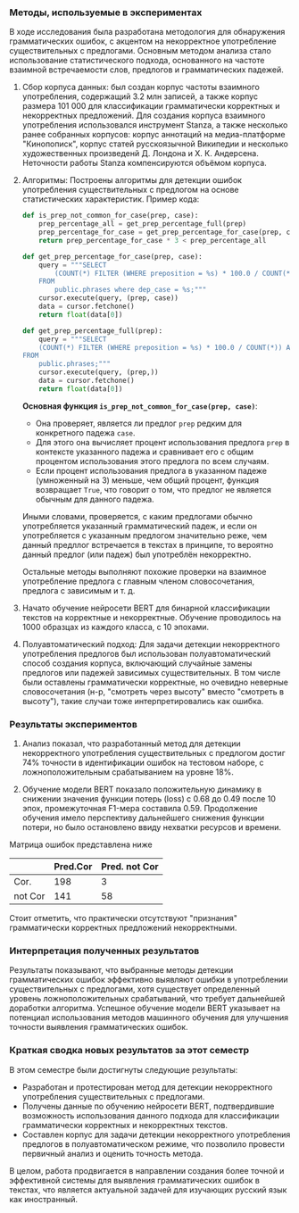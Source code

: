 ### Методы, используемые в экспериментах

В ходе исследования была разработана методология для обнаружения грамматических ошибок, с акцентом на некорректное употребление существительных с предлогами. Основным методом анализа стало использование статистического подхода, основанного на частоте взаимной встречаемости слов, предлогов и грамматических падежей. 

1. Сбор корпуса данных: был создан корпус частоты взаимного употребления, содержащий 3.2 млн записей, а также корпус размера 101 000 для классификации грамматически корректных и некорректных предложений. Для создания корпуса взаимного употребления использовался инструмент Stanza, а также несколько ранее собранных корпусов: корпус аннотаций на медиа-платформе "Кинопописк", корпус статей русскоязычной Википедии и несколько художественных произведенй Д. Лондона и Х. К. Андерсена. Неточности работы Stanza компенсируются объёмом корпуса. 

2. Алгоритмы: Построены алгоритмы для детекции ошибок употребления существительных  с предлогом на основе статистических характеристик. Пример кода:
    ```python
    def is_prep_not_common_for_case(prep, case):
        prep_percentage_all = get_prep_percentage_full(prep)
        prep_percentage_for_case = get_prep_percentage_for_case(prep, case)
        return prep_percentage_for_case * 3 < prep_percentage_all

    def get_prep_percentage_for_case(prep, case):
        query = """SELECT 
            (COUNT(*) FILTER (WHERE preposition = %s) * 100.0 / COUNT(*)) AS percentage
        FROM 
            public.phrases where dep_case = %s;"""
        cursor.execute(query, (prep, case))
        data = cursor.fetchone()
        return float(data[0])

    def get_prep_percentage_full(prep):
        query = """SELECT 
        (COUNT(*) FILTER (WHERE preposition = %s) * 100.0 / COUNT(*)) AS percentage
    FROM 
        public.phrases;"""
        cursor.execute(query, (prep,))
        data = cursor.fetchone()
        return float(data[0])
    ```
    **Основная функция `is_prep_not_common_for_case(prep, case)`**:
    - Она проверяет, является ли предлог `prep` редким для конкретного падежа `case`.
    - Для этого она вычисляет процент использования предлога `prep` в контексте указанного падежа и сравнивает его с общим процентом использования этого предлога по всем случаям.
    - Если процент использования предлога в указанном падеже (умноженный на 3) меньше, чем общий процент, функция возвращает `True`, что говорит о том, что предлог не является обычным для данного падежа.

    Иными словами, проверяется, с каким предлогами обычно употребляется указанный грамматический падеж, и если он употребляется с указанным предлогом значительно реже, чем данный предллог встречается в текстах в принципе, то вероятно данный предлог (или падеж) был употреблён некорректно.

    Остальные методы выполняют похожие проверки на взаимное употребление предлога с главным членом словосочетания, предлога с зависимым и т. д.

3. Начато обучение нейросети BERT для бинарной классификации текстов на корректные и некорректные. Обучение проводилось на 1000 образцах из каждого класса, с 10 эпохами.

4. Полуавтоматический подход: Для задачи детекции некорректного употребления предлогов был использован полуавтоматический способ создания корпуса, включающий случайные замены предлогов или падежей зависимых существительных. В том числе были оставлены грамматически корректные, но очевидно неверные словосочетания (н-р, "смотреть через высоту" вместо "смотреть в  высоту"), такие случаи тоже интерпретировались как ошибка. 

### Результаты экспериментов

1. Анализ показал, что разработанный метод для детекции некорректного употребления существительных с предлогом достиг 74% точности в идентификации ошибок на тестовом наборе, с ложноположительным срабатыванием на уровне 18%.

2. Обучение модели BERT показало положительную динамику в снижении значения функции потерь (loss) с 0.68 до 0.49 после 10 эпох, промежуточная F1-мера составила 0.59. Продолжение обучения имело перспективу дальнейшего снижения функции потери, но было остановлено ввиду нехватки ресурсов и времени.

Матрица ошибок представлена ниже 

|         | Pred.Cor | Pred. not Cor |
|---------|----------|---------------|
| Cor.    | 198      | 3             |
| not Cor | 141      | 58            |

Стоит отметить, что практически отсутствуют "признания" грамматически корректных предложений некорректными.

### Интерпретация полученных результатов

Результаты показывают, что выбранные методы детекции грамматических ошибок эффективно выявляют ошибки в употреблении существительных с предлогами, хотя существует определенный уровень ложноположительных срабатываний, что требует дальнейшей доработки алгоритма. Успешное обучение модели BERT указывает на потенциал использования методов машинного обучения для улучшения точности выявления грамматических ошибок.

### Краткая сводка новых результатов за этот семестр

В этом семестре были достигнуты следующие результаты:
- Разработан и протестирован метод для детекции некорректного употребления существительных с предлогами.
- Получены данные по обучению нейросети BERT, подтвердившие возможность использования данного подхода для классификации грамматически корректных и некорректных текстов.
- Составлен корпус для задачи детекции некорректного употребления предлогов в полуавтоматическом режиме, что позволило провести первичный анализ и оценить точность метода. 

В целом, работа продвигается в направлении создания более точной и эффективной системы для выявления грамматических ошибок в текстах, что является актуальной задачей для изучающих русский язык как иностранный.